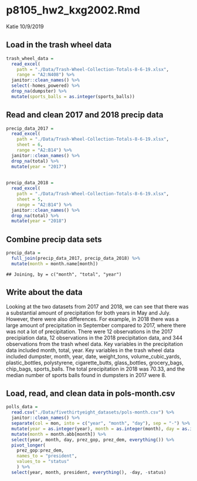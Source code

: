 p8105\_hw2\_kxg2002.Rmd
================
Katie
10/9/2019

## Load in the trash wheel data

``` r
trash_wheel_data = 
  read_excel(
    path = "./Data/Trash-Wheel-Collection-Totals-8-6-19.xlsx", 
    range = "A2:N408") %>% 
  janitor::clean_names() %>% 
  select(-homes_powered) %>% 
  drop_na(dumpster) %>% 
  mutate(sports_balls = as.integer(sports_balls))
```

## Read and clean 2017 and 2018 precip data

``` r
precip_data_2017 = 
  read_excel(
    path = "./Data/Trash-Wheel-Collection-Totals-8-6-19.xlsx",  
    sheet = 6, 
    range = "A2:B14") %>% 
  janitor::clean_names() %>% 
  drop_na(total) %>% 
  mutate(year = "2017") 
  
  
precip_data_2018 = 
  read_excel(
    path = "./Data/Trash-Wheel-Collection-Totals-8-6-19.xlsx", 
    sheet = 5, 
    range = "A2:B14") %>% 
  janitor::clean_names() %>% 
  drop_na(total) %>%  
  mutate(year = "2018") 
```

## Combine precip data sets

``` r
precip_data = 
  full_join(precip_data_2017, precip_data_2018) %>% 
  mutate(month = month.name[month])
```

    ## Joining, by = c("month", "total", "year")

## Write about the data

Looking at the two datasets from 2017 and 2018, we can see that there
was a substantial amount of precipitation for both years in May and
July. However, there were also differences. For example, in 2018 there
was a large amount of precipitation in September compared to 2017, where
there was not a lot of precipitation. There were 12 observations in the
2017 precipiation data, 12 observations in the 2018 precipitation data,
and 344 observations from the trash wheel data. Key variables in the
precipitation data included month, total, year. Key variables in the
trash wheel data included dumpster, month, year, date, weight\_tons,
volume\_cubic\_yards, plastic\_bottles, polystyrene, cigarette\_butts,
glass\_bottles, grocery\_bags, chip\_bags, sports\_balls. The total
precipitation in 2018 was 70.33, and the median number of sports balls
found in dumpsters in 2017 were 8.

## Load, read, and clean data in pols-month.csv

``` r
polls_data = 
  read.csv("./Data/fivethirtyeight_datasets/pols-month.csv") %>% 
  janitor::clean_names() %>% 
  separate(col = mon, into = c("year", "month", "day"), sep = "-") %>% 
  mutate(year = as.integer(year), month = as.integer(month), day = as.integer(day)) %>%  
  mutate(month = month.abb[month]) %>% 
  select(year, month, day, prez_gop, prez_dem, everything()) %>% 
  pivot_longer(
    prez_gop:prez_dem,
    names_to = "president", 
    values_to = "status"
    ) %>% 
  select(year, month, president, everything(), -day, -status) 
```
